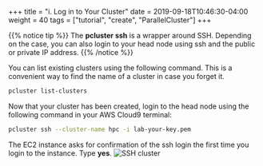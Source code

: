 +++
title = "i. Log in to Your Cluster"
date = 2019-09-18T10:46:30-04:00
weight = 40
tags = ["tutorial", "create", "ParallelCluster"]
+++

{{% notice tip %}}
The **pcluster ssh** is a wrapper around SSH. Depending on the case, you can also login to your head node using ssh and the public or private IP address.
{{% /notice %}}

You can list existing clusters using the following command. This is a convenient way to find the name of a cluster in case you forget it.

```bash
pcluster list-clusters
```

Now that your cluster has been created, login to the head node using the following command in your AWS Cloud9 terminal:

```bash
pcluster ssh --cluster-name hpc -i lab-your-key.pem
```

The EC2 instance asks for confirmation of the ssh login the first time you login to the instance. Type **yes**.
![SSH cluster](/images/hpc-aws-parallelcluster-workshop/ec2-ssh-connect.png)
